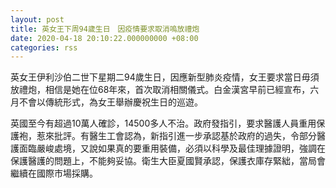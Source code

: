 ```yaml
---
layout: post
title: 英女王下周94歲生日　因疫情要求取消嗚放禮炮
date: 2020-04-18 20:10:22.000000000 +08:00
categories: rss
---
```


英女王伊利沙伯二世下星期二94歲生日，因應新型肺炎疫情，女王要求當日毋須放禮炮，相信是她在位68年來，首次取消相關儀式。白金漢宮早前已經宣布，六月不會以傳統形式，為女王舉辦慶祝生日的巡遊。

英國至今有超過10萬人確診，14500多人不治。政府發指引，要求醫護人員重用保護袍，惹來批評。有醫生工會認為，新指引進一步承認基於政府的過失，令部分醫護面臨嚴峻處境，又說如果真的要重用裝備，必須以科學及最佳理據證明，強調在保護醫護的問題上，不能夠妥協。衛生大臣夏國賢承認，保護衣庫存緊絀，當局會繼續在國際市場採購。
